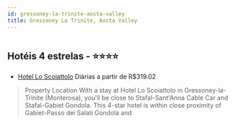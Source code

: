 ```yaml
---
id: gressoney-la-trinite-aosta-valley
title: Gressoney La Trinite, Aosta Valley
---
```


<center><img src="https://assets.cosmos-data.com/1/02fd763ae63958711b76d1005d451884/393064.jpg" alt="" /></center>


## Hotéis 4 estrelas - ⭐️⭐️⭐️⭐️

-    [Hotel Lo Scoiattolo](https://www.hurb.com/hoteis/gressoney-la-trinite/hotel-lo-scoiattolo-JNP-JP368515?cmp=18055) Diárias a partir de R$319.02
   > Property Location With a stay at Hotel Lo Scoiattolo in Gressoney-la-Trinite (Monterosa), you&apos;ll be close to Stafal-Sant&apos;Anna Cable Car and Stafal-Gabiet Gondola. This 4-star hotel is within close proximity of Gabiet-Passo dei Salati Gondola and
